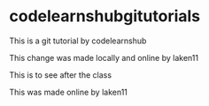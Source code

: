 # codelearnshubgitutorials

This is  a git tutorial by codelearnshub

This change was made locally and online by laken11

This is to see after the class

This was made online by laken11




